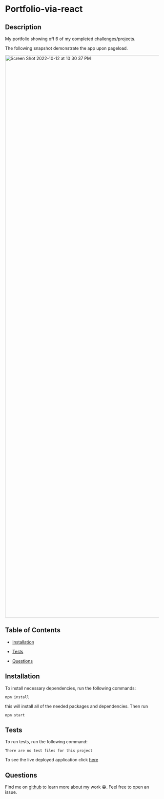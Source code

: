 # Portfolio-via-react
  
## Description

My portfolio showing off 6 of my completed challenges/projects. 

The following snapshot demonstrate the app upon pageload. 

<img width="1840" alt="Screen Shot 2022-10-12 at 10 30 37 PM" src="https://user-images.githubusercontent.com/103079401/195492684-42c944f3-8239-41aa-bbd4-a741865a1d29.png">

  
  ## Table of Contents
  

  * [Installation](#installation)

  * [Tests](#tests)

  * [Questions](#questions)

  ## Installation

  To install necessary dependencies, run the following commands:

  ~~~
  npm install 
  ~~~

this will install all of the needed packages and dependencies. Then run 

~~~
npm start
~~~


  ## Tests

  To run tests, run the following command:

  ~~~
  There are no test files for this project
  ~~~

  To see the live deployed application click <a href="https://morgan1317.github.io/portfolio-via-react/">here</a>

  ## Questions

  Find me on <a href="https://github.com/morgan1317" target="_blank">github</a> to learn more about my work  😁. Feel free to open an issue. 
